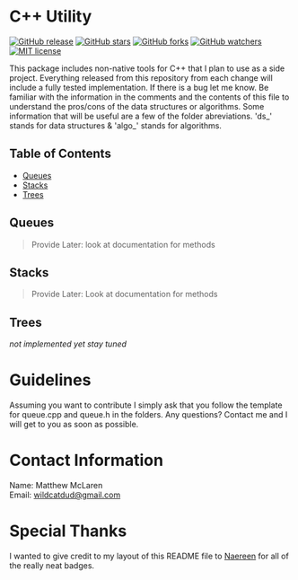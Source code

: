 # C++ Utility                                                                                                                                                           
[![GitHub release](https://img.shields.io/github/release/mmakuraren/cpp_utility.svg)](https://GitHub.com/mmakuraren/cpp_utility/releases/)
[![GitHub stars](https://img.shields.io/github/stars/mmakuraren/cpp_utility.svg?style=social&label=Star&maxAge=2592000)](https://GitHub.com/mmakuraren/cpp_utility/stargazers/)
[![GitHub forks](https://img.shields.io/github/forks/mmakuraren/cpp_utility.svg?style=social&label=Fork&maxAge=2592000)](https://GitHub.com/mmakuraren/cpp_utility/network/)
[![GitHub watchers](https://img.shields.io/github/watchers/mmakuraren/cpp_utility.svg?style=social&label=Watch&maxAge=2592000)](https://GitHub.com/mmakuraren/cpp_utility/watchers/)
[![MIT license](https://img.shields.io/badge/License-MIT-blue.svg)](https://github.com/mmakuraren/cpp_utility/blob/master/LICENSE)

This package includes non-native tools for C++ that I plan to use as a side project. Everything released from this repository from each change will include a fully tested implementation. If there is a bug let me know. Be familiar with the information in the comments and the contents of this file to understand the pros/cons of the data structures or algorithms. Some information that will be useful are a few of the folder abreviations. 'ds_' stands for data structures & 'algo_' stands for algorithms.

## Table of Contents

* [Queues](https://github.com/mmakuraren/cpp_utility/edit/master/README.md#queues)
* [Stacks](https://github.com/mmakuraren/cpp_utility/edit/master/README.md#stacks)
* [Trees](https://github.com/mmakuraren/cpp_utility/edit/master/README.md#trees)

## Queues

> Provide Later: look at documentation for methods

## Stacks

> Provide Later: Look at documentation for methods

## Trees

*not implemented yet stay tuned*

# Guidelines
Assuming you want to contribute I simply ask that you follow the template for
queue.cpp and queue.h in the folders. Any questions? Contact me and I will get
to you as soon as possible.

# Contact Information
Name: Matthew McLaren  
Email: wildcatdud@gmail.com

# Special Thanks
I wanted to give credit to my layout of this README file to [Naereen](https://github.com/Naereen/)
for all of the really neat badges.

